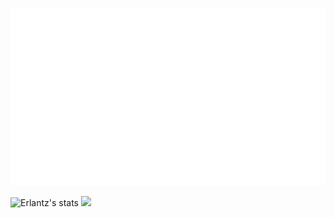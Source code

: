 
![Presentation animation](https://raw.githubusercontent.com/ErlantzCalvo/ErlantzCalvo/main/presentation_nobg.svg)

<!--
**ErlantzCalvo/ErlantzCalvo** is a ✨ _special_ ✨ repository because its `README.md` (this file) appears on your GitHub profile.

Here are some ideas to get you started:

- 🔭 I’m currently working on ...
- 🌱 I’m currently learning ...
- 👯 I’m looking to collaborate on ...
- 🤔 I’m looking for help with ...
- 💬 Ask me about ...
- 📫 How to reach me: ...
- 😄 Pronouns: ...
- ⚡ Fun fact: ...
-->
![Erlantz's stats](https://github-profile-summary-cards.vercel.app/api/cards/stats?username=ErlantzCalvo&theme=nord_dark)
![](https://github-profile-summary-cards.vercel.app/api/cards/repos-per-language?username=ErlantzCalvo&theme=nord_dark)
